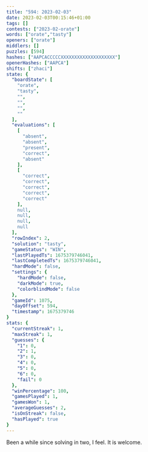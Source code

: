```yaml
---
title: "594: 2023-02-03"
date: 2023-02-03T00:15:46+01:00
tags: []
contests: ["2023-02-orate"]
words: ["orate","tasty"]
openers: ["orate"]
middlers: []
puzzles: [594]
hashes: ["AAPCACCCCCXXXXXXXXXXXXXXXXXXXX"]
openerHashes: ["AAPCA"]
shifts: ["zhaci"]
state: {
  "boardState": [
    "orate",
    "tasty",
    "",
    "",
    "",
    ""
  ],
  "evaluations": [
    [
      "absent",
      "absent",
      "present",
      "correct",
      "absent"
    ],
    [
      "correct",
      "correct",
      "correct",
      "correct",
      "correct"
    ],
    null,
    null,
    null,
    null
  ],
  "rowIndex": 2,
  "solution": "tasty",
  "gameStatus": "WIN",
  "lastPlayedTs": 1675379746041,
  "lastCompletedTs": 1675379746041,
  "hardMode": false,
  "settings": {
    "hardMode": false,
    "darkMode": true,
    "colorblindMode": false
  },
  "gameId": 1075,
  "dayOffset": 594,
  "timestamp": 1675379746
}
stats: {
  "currentStreak": 1,
  "maxStreak": 1,
  "guesses": {
    "1": 0,
    "2": 1,
    "3": 0,
    "4": 0,
    "5": 0,
    "6": 0,
    "fail": 0
  },
  "winPercentage": 100,
  "gamesPlayed": 1,
  "gamesWon": 1,
  "averageGuesses": 2,
  "isOnStreak": false,
  "hasPlayed": true
}
---
```

<!-- more -->
Been a while since solving in two, I feel. It is welcome. 
